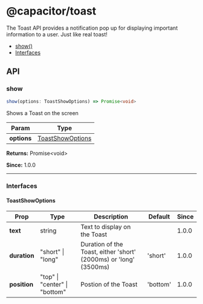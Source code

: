 # @capacitor/toast

The Toast API provides a notification pop up for displaying important information to a user. Just like real toast!

<!--DOCGEN_INDEX_START-->
* [show()](#show)
* [Interfaces](#interfaces)
<!--DOCGEN_INDEX_END-->

<!--DOCGEN_API_START-->
<!--Update the source file JSDoc comments and rerun docgen to update the docs below-->
## API

### show

```typescript
show(options: ToastShowOptions) => Promise<void>
```

Shows a Toast on the screen

| Param       | Type                                  |
| ----------- | ------------------------------------- |
| **options** | [ToastShowOptions](#toastshowoptions) |

**Returns:** Promise&lt;void&gt;

**Since:** 1.0.0

--------------------


### Interfaces


#### ToastShowOptions

| Prop         | Type                          | Description                                                       | Default  | Since |
| ------------ | ----------------------------- | ----------------------------------------------------------------- | -------- | ----- |
| **text**     | string                        | Text to display on the Toast                                      |          | 1.0.0 |
| **duration** | "short" \| "long"             | Duration of the Toast, either 'short' (2000ms) or 'long' (3500ms) | 'short'  | 1.0.0 |
| **position** | "top" \| "center" \| "bottom" | Postion of the Toast                                              | 'bottom' | 1.0.0 |


<!--DOCGEN_API_END-->